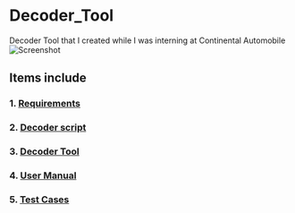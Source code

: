 # Decoder_Tool

Decoder Tool that I created while I was interning at Continental Automobile 
![Screenshot](https://user-images.githubusercontent.com/101156282/180607700-64ff8aea-7e3f-4169-a18d-20c65cdcc2f0.jpg)


## Items include
### 1. [Requirements](/Requirements.xlsx)

### 2. [Decoder script](/decoder.py)
### 3. [Decoder Tool](/Decoder.exe)
### 4. [User Manual](/User_manual.pdf)
### 5. [Test Cases](https://github.com/dihcuierc/Decoder_Tool/blob/main/Test%20cases.xlsx)

